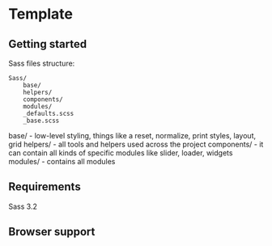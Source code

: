 # Template

## Getting started

Sass files structure:

	Sass/
		base/
		helpers/
		components/
		modules/
		_defaults.scss
		_base.scss
		
base/ - low-level styling, things like a reset, normalize, print styles, layout, grid
helpers/ - all tools and helpers used across the project
components/ - it can contain all kinds of specific modules like slider, loader, widgets
modules/ - contains all modules

## Requirements

Sass 3.2

## Browser support